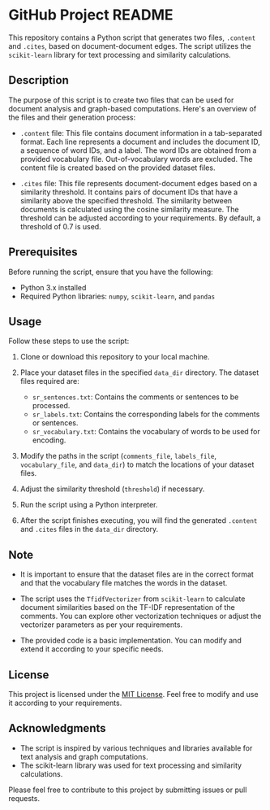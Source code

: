 # GitHub Project README

This repository contains a Python script that generates two files, `.content` and `.cites`, based on document-document edges. The script utilizes the `scikit-learn` library for text processing and similarity calculations.

## Description

The purpose of this script is to create two files that can be used for document analysis and graph-based computations. Here's an overview of the files and their generation process:

- `.content` file: This file contains document information in a tab-separated format. Each line represents a document and includes the document ID, a sequence of word IDs, and a label. The word IDs are obtained from a provided vocabulary file. Out-of-vocabulary words are excluded. The content file is created based on the provided dataset files.

- `.cites` file: This file represents document-document edges based on a similarity threshold. It contains pairs of document IDs that have a similarity above the specified threshold. The similarity between documents is calculated using the cosine similarity measure. The threshold can be adjusted according to your requirements. By default, a threshold of 0.7 is used.

## Prerequisites

Before running the script, ensure that you have the following:

- Python 3.x installed
- Required Python libraries: `numpy`, `scikit-learn`, and `pandas`

## Usage

Follow these steps to use the script:

1. Clone or download this repository to your local machine.

2. Place your dataset files in the specified `data_dir` directory. The dataset files required are:
   - `sr_sentences.txt`: Contains the comments or sentences to be processed.
   - `sr_labels.txt`: Contains the corresponding labels for the comments or sentences.
   - `sr_vocabulary.txt`: Contains the vocabulary of words to be used for encoding.

3. Modify the paths in the script (`comments_file`, `labels_file`, `vocabulary_file`, and `data_dir`) to match the locations of your dataset files.

4. Adjust the similarity threshold (`threshold`) if necessary.

5. Run the script using a Python interpreter.

6. After the script finishes executing, you will find the generated `.content` and `.cites` files in the `data_dir` directory.

## Note

- It is important to ensure that the dataset files are in the correct format and that the vocabulary file matches the words in the dataset.

- The script uses the `TfidfVectorizer` from `scikit-learn` to calculate document similarities based on the TF-IDF representation of the comments. You can explore other vectorization techniques or adjust the vectorizer parameters as per your requirements.

- The provided code is a basic implementation. You can modify and extend it according to your specific needs.

## License

This project is licensed under the [MIT License](LICENSE). Feel free to modify and use it according to your requirements.

## Acknowledgments

- The script is inspired by various techniques and libraries available for text analysis and graph computations.
- The scikit-learn library was used for text processing and similarity calculations.

Please feel free to contribute to this project by submitting issues or pull requests.
